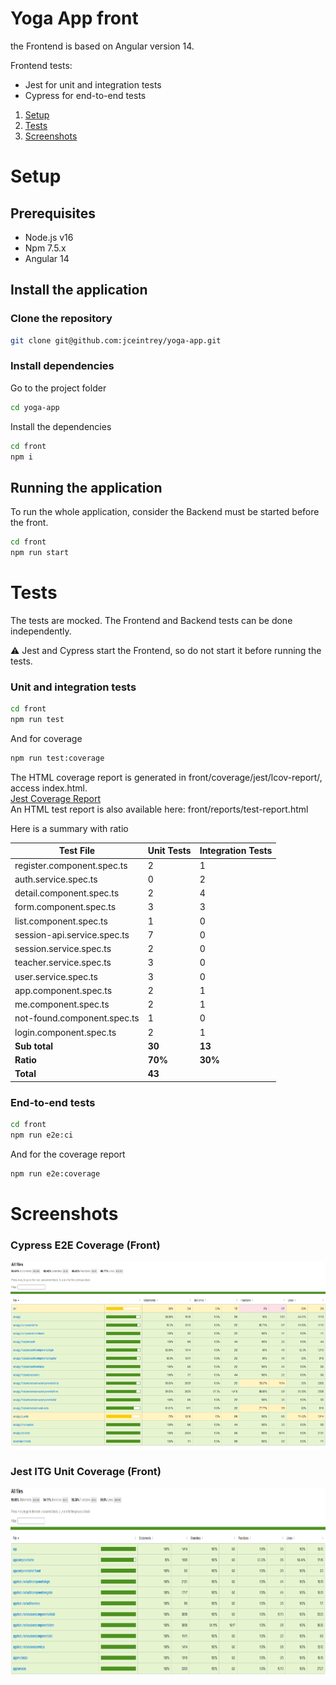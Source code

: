# Yoga App front

the Frontend is based on Angular version 14.

Frontend tests:

- Jest for unit and integration tests
- Cypress for end-to-end tests

1. [Setup](#setup)
2. [Tests](#tests)
3. [Screenshots](#screenshots)

# Setup

## Prerequisites

- Node.js v16
- Npm 7.5.x
- Angular 14

## Install the application

### Clone the repository

```bash
git clone git@github.com:jceintrey/yoga-app.git
```

### Install dependencies

Go to the project folder

```bash
cd yoga-app
```

Install the dependencies

```bash
cd front
npm i
```

## Running the application

To run the whole application, consider the Backend must be started before the front.

```bash
cd front
npm run start
```

# Tests

The tests are mocked. The Frontend and Backend tests can be done independently.

⚠️ Jest and Cypress start the Frontend, so do not start it before running the tests.

### Unit and integration tests

```bash
cd front
npm run test
```

And for coverage

```bash
npm run test:coverage
```

The HTML coverage report is generated in front/coverage/jest/lcov-report/, access index.html.  
[Jest Coverage Report](ressources/screenshots/front-unit-itg-coverage.png)  
An HTML test report is also available here: front/reports/test-report.html

Here is a summary with ratio

| Test File                   | Unit Tests | Integration Tests |
| --------------------------- | ---------- | ----------------- |
| register.component.spec.ts  | 2          | 1                 |
| auth.service.spec.ts        | 0          | 2                 |
| detail.component.spec.ts    | 2          | 4                 |
| form.component.spec.ts      | 3          | 3                 |
| list.component.spec.ts      | 1          | 0                 |
| session-api.service.spec.ts | 7          | 0                 |
| session.service.spec.ts     | 2          | 0                 |
| teacher.service.spec.ts     | 3          | 0                 |
| user.service.spec.ts        | 3          | 0                 |
| app.component.spec.ts       | 2          | 1                 |
| me.component.spec.ts        | 2          | 1                 |
| not-found.component.spec.ts | 1          | 0                 |
| login.component.spec.ts     | 2          | 1                 |
| **Sub total**               | **30**     | **13**            |
| **Ratio**                   | **70%**    | **30%**           |
| **Total**                   | **43**     |                   |

### End-to-end tests

```bash
cd front
npm run e2e:ci
```

And for the coverage report

```bash
npm run e2e:coverage
```

# Screenshots

### Cypress E2E Coverage (Front)

<img src="resources/screenshots/front-e2e-coverage-report.png" alt="Cypress-e2e" height="300" />

### Jest ITG Unit Coverage (Front)

<img src="resources/screenshots/front-unit-itg-coverage.png" alt="Jest-itg-unit" height="300" />
